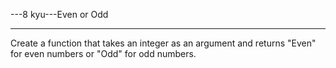 ---8 kyu---Even or Odd

---

Create a function that takes an integer as an argument and returns "Even" for even numbers or "Odd" for odd numbers.
